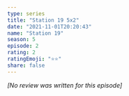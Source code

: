 ```yaml
---
type: series
title: "Station 19 5x2"
date: "2021-11-01T20:20:43"
name: "Station 19"
season: 5
episode: 2
rating: 2
ratingEmoji: "⭐️⭐️"
share: false
---
```


*[No review was written for this episode]*
